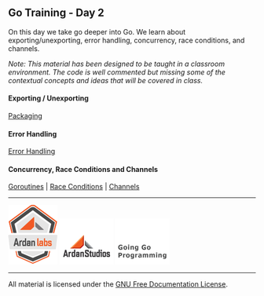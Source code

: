 ## Go Training - Day 2
On this day we take go deeper into Go. We learn about exporting/unexporting, error handling, concurrency, race conditions, and channels.

*Note: This material has been designed to be taught in a classroom environment. The code is well commented but missing some of the contextual concepts and ideas that will be covered in class.*

#### Exporting / Unexporting
[Packaging](../04-packaging_exporting/readme.md)

#### Error Handling
[Error Handling](../05-error_handling/readme.md)

#### Concurrency, Race Conditions and Channels
[Goroutines](../06-concurrency_channels/01-goroutines/readme.md) | 
[Race Conditions](../06-concurrency_channels/02-race_conditions/readme.md) | 
[Channels](../06-concurrency_channels/03-channels/readme.md)

___
[![GoingGo Training](images/ggt_logo.png)](http://www.goinggotraining.net)
[![Ardan Studios](images/ardan_logo.png)](http://www.ardanstudios.com)
[![GoingGo Blog](images/ggb_logo.png)](http://www.goinggo.net)
___
All material is licensed under the [GNU Free Documentation License](https://github.com/ArdanStudios/gotraining/blob/master/LICENSE).